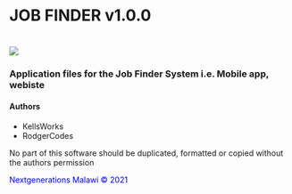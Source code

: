 <h1 style="align-items:center, display:flex">JOB FINDER v1.0.0<h1/>
<img src="http://nextgenmw.com/img/job-finder-poster.png"/>
<br>
    <h3>Application files for the Job Finder System i.e. Mobile app, webiste</h3>
    <h4>Authors</h4>
    <ul>
        <li>KellsWorks</li>
        <li>RodgerCodes</li>
    </ul>
    <blackquote>No part of this software should be duplicated, formatted or copied without the authors permission </blackquote>
    <p style="color: blue">Nextgenerations Malawi &copy 2021 </p>
